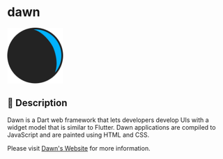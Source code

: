 # dawn

<img
    src="https://raw.githubusercontent.com/Hawmex/dawn/main/example/web/assets/logo.svg"
    width="128px"
    height="128px"
/>

## 📖 Description

Dawn is a Dart web framework that lets developers develop UIs with a widget
model that is similar to Flutter. Dawn applications are compiled to JavaScript
and are painted using HTML and CSS.

Please visit [Dawn's Website](https://dawn-dev.netlify.app) for more information.
